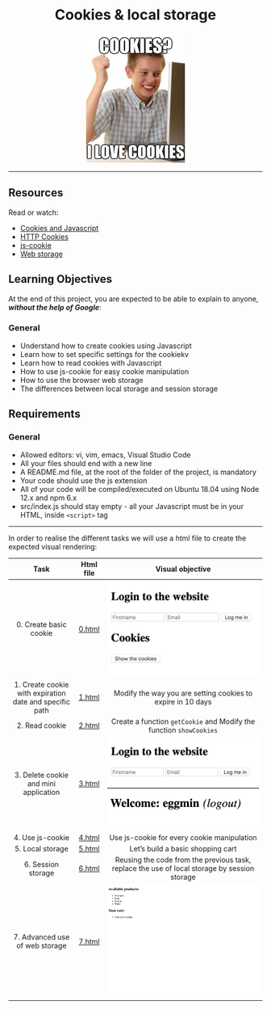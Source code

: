<div align="center">

# Cookies & local storage

![image](../asset/img/cookies.jpeg)

</div>

---

## Resources

Read or watch:

 - [Cookies and Javascript](https://www.w3schools.com/js/js_cookies.asp)
 - [HTTP Cookies](https://developer.mozilla.org/en-US/docs/Web/HTTP/Cookies)
 - [js-cookie](https://github.com/js-cookie/js-cookie)
 - [Web storage](https://www.w3schools.com/html/html5_webstorage.asp)


## Learning Objectives

At the end of this project, you are expected to be able to explain to anyone, ***without the help of Google***:

### General

  - Understand how to create cookies using Javascript
  - Learn how to set specific settings for the cookiekv
  - Learn how to read cookies with Javascript
  - How to use js-cookie for easy cookie manipulation
  - How to use the browser web storage
  - The differences between local storage and session storage

## Requirements

### General

  - Allowed editors: vi, vim, emacs, Visual Studio Code
  - All your files should end with a new line
  - A README.md file, at the root of the folder of the project, is mandatory
  - Your code should use the js extension
  - All of your code will be compiled/executed on Ubuntu 18.04 using Node 12.x and npm 6.x
  - src/index.js should stay empty - all your Javascript must be in your HTML, inside `<script>` tag

---

In order to realise the different tasks we will use a html file to create the expected visual rendering:

| Task | Html file | Visual objective |
| :---:         |     :---:      |     :---: |
| 0. Create basic cookie | [0.html](./0-index.html) | ![task 0](./asset/task%200.png) |
|1. Create cookie with expiration date and specific path | [1.html](./1-index.html)| Modify the way you are setting cookies to expire in 10 days |
|2. Read cookie | [2.html](./2-index.html) | Create a function `getCookie` and Modify the function `showCookies` |
|3. Delete cookie and mini application | [3.html](./3-index.html) | ![Task 3](./asset/task%203.png)  ![Task 3b](./asset/task%203b.png)|
|4. Use js-cookie |[4.html](./4-index.html) | Use js-cookie for every cookie manipulation |
|5. Local storage |[5.html](./5-index.html)| Let’s build a basic shopping cart |
|6. Session storage | [6.html](./6-index.html) | Reusing the code from the previous task, replace the use of local storage by session storage |
|7. Advanced use of web storage | [7.html](./7-index.html) | ![Task 7](./asset/task%207.gif)|
